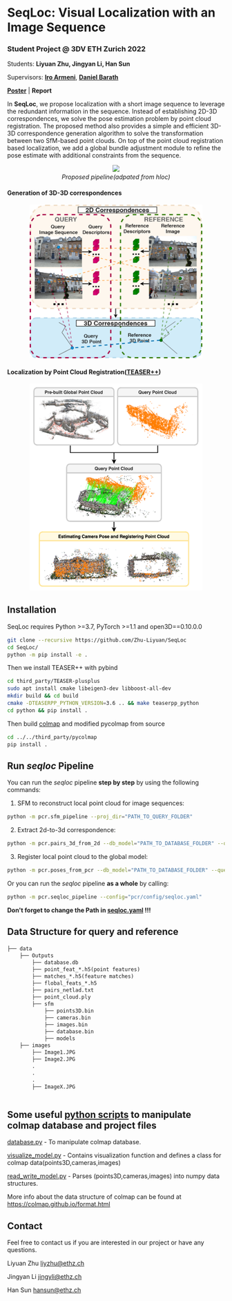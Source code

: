 # SeqLoc: Visual Localization with an Image Sequence
### ****Student Project @ 3DV ETH Zurich 2022****

Students: **Liyuan Zhu, Jingyan Li, Han Sun**

Supervisors: **[Iro Armeni](https://ir0.github.io/)**, **[Daniel Barath](https://people.inf.ethz.ch/dbarath/)**

**[Poster](https://github.com/Zhu-Liyuan/SeqLoc/blob/main/doc/poster.pdf)** | **Report**

In **SeqLoc**, we propose localization with a short image sequence to leverage the redundant information in the sequence. Instead of establishing 2D-3D correspondences, we solve the pose estimation problem by point cloud registration. The proposed method also provides a simple and efficient 3D-3D correspondence generation algorithm to solve the transformation between two SfM-based point clouds. On top of the point cloud registration based localization, we add a global bundle adjustment module to refine the pose estimate with additional constraints from the sequence.


<!-- ## Proposed pipeline(adpated from [hloc](https://github.com/cvg/Hierarchical-Localization)) -->

<p align="center">
  <img src="https://github.com/Zhu-Liyuan/SeqLoc/blob/zly/doc/poster1.png" width="750"/>
  <br ><em>Proposed pipeline(adpated from hloc)</em>
</p>

#### Generation of 3D-3D correspondences
<p align="center">
  <img src="https://github.com/Zhu-Liyuan/SeqLoc/blob/zly/doc/poster2.png" width="400"/>
</p>


#### Localization by Point Cloud Registration([TEASER++](https://github.com/MIT-SPARK/TEASER-plusplus))
<p align="center">
  <img src="https://github.com/Zhu-Liyuan/SeqLoc/blob/zly/doc/poster3.png" width="400"/>
</p>

## Installation
SeqLoc requires Python >=3.7, PyTorch >=1.1 and open3D==0.10.0.0

```bash
git clone --recursive https://github.com/Zhu-Liyuan/SeqLoc
cd SeqLoc/
python -m pip install -e .
```

Then we install TEASER++ with pybind
```bash
cd third_party/TEASER-plusplus
sudo apt install cmake libeigen3-dev libboost-all-dev
mkdir build && cd build
cmake -DTEASERPP_PYTHON_VERSION=3.6 .. && make teaserpp_python
cd python && pip install .
```
Then build [colmap](https://github.com/colmap/colmap) and modified pycolmap from source
```bash
cd ../../third_party/pycolmap
pip install .
```

## Run **_seqloc_** Pipeline

You can run the _seqloc_ pipeline **step by step** by using the following commands:

1. SFM to reconstruct local point cloud for image sequences: 
```bash
python -m pcr.sfm_pipeline --proj_dir="PATH_TO_QUERY_FOLDER"
```

2. Extract 2d-to-3d correspondence: 
```bash
python -m pcr.pairs_3d_from_2d --db_model="PATH_TO_DATABASE_FOLDER" --query_model="PATH_TO_QUERY_FOLDER"
```


3. Register local point cloud to the global model: 
```bash
python -m pcr.poses_from_pcr --db_model="PATH_TO_DATABASE_FOLDER" --query_model="PATH_TO_QUERY_FOLDER"
```

Or you can run the _seqloc_ pipeline **as a whole** by calling:
```bash
python -m pcr.seqloc_pipeline --config="pcr/config/seqloc.yaml"
```
**Don't forget to change the Path in [seqloc.yaml](https://github.com/Zhu-Liyuan/SeqLoc/blob/zly/pcr/config/seqloc.yaml) !!!**

## Data Structure for query and reference

```Shell
├── data
    ├── Outputs
        ├── database.db
        ├── point_feat_*.h5(point features)
        ├── matches_*.h5(feature matches)
        ├── flobal_feats_*.h5
        ├── pairs_netlad.txt
        ├── point_cloud.ply
        ├── sfm
            ├── points3D.bin
            ├── cameras.bin
            ├── images.bin
            ├── database.bin
            ├── models
    ├── images
        ├── Image1.JPG
        ├── Image2.JPG
        .
        .
        .
        ├── ImageX.JPG
        
```

## Some useful [python scripts](https://github.com/colmap/colmap/tree/dev/scripts/python)  to manipulate colmap database and project files 
[database.py](https://github.com/colmap/colmap/blob/dev/scripts/python/database.py) - To manipulate colmap database. 

[visualize_model.py](https://github.com/colmap/colmap/blob/dev/scripts/python/visualize_model.py) - Contains visualization function and defines a class for colmap data(points3D,cameras,images) 

[read_write_model.py](https://github.com/Zhu-Liyuan/3DV/blob/master/hloc/utils/read_write_model.py) - Parses (points3D,cameras,images) into numpy data structures.

More info about the data structure of colmap can be found at https://colmap.github.io/format.html

## Contact
Feel free to contact us if you are interested in our project or have any questions.

Liyuan Zhu liyzhu@ethz.ch

Jingyan Li jingyli@ethz.ch

Han Sun hansun@ethz.ch
